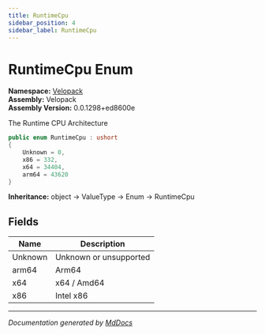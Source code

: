 ```yaml
---
title: RuntimeCpu
sidebar_position: 4
sidebar_label: RuntimeCpu
---
```

<!--  
  <auto-generated>   
    The contents of this file were generated by a tool.  
    Changes to this file may be list if the file is regenerated  
  </auto-generated>   
-->

# RuntimeCpu Enum

**Namespace:** [Velopack](../index.md)  
**Assembly:** Velopack  
**Assembly Version:** 0.0.1298+ed8600e

 The Runtime CPU Architecture 

```csharp
public enum RuntimeCpu : ushort
{
    Unknown = 0,
    x86 = 332,
    x64 = 34404,
    arm64 = 43620
}
```

**Inheritance:** object → ValueType → Enum → RuntimeCpu

## Fields

| Name    | Description              |
| ------- | ------------------------ |
| Unknown |  Unknown or unsupported  |
| arm64   |  Arm64                   |
| x64     |  x64 \/ Amd64            |
| x86     |  Intel x86               |

___

*Documentation generated by [MdDocs](https://github.com/ap0llo/mddocs)*
